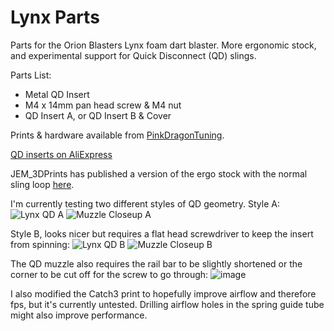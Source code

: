 # Lynx Parts
Parts for the Orion Blasters Lynx foam dart blaster. More ergonomic stock, and experimental support for Quick Disconnect (QD) slings.

Parts List:
* Metal QD Insert
* M4 x 14mm pan head screw & M4 nut
* QD Insert A, or QD Insert B & Cover

Prints & hardware available from [PinkDragonTuning](https://www.etsy.com/shop/PinkDragonTuning).

[QD inserts on AliExpress](https://www.aliexpress.com/item/4000369977981.html)

JEM_3DPrints has published a version of the ergo stock with the normal sling loop [here](https://www.thingiverse.com/thing:4759423).

I'm currently testing two different styles of QD geometry. Style A:
![Lynx QD A](https://user-images.githubusercontent.com/7078138/119494763-5ee8e080-bcfd-11eb-8e02-7524733fba52.PNG)
![Muzzle Closeup A](https://user-images.githubusercontent.com/7078138/119494774-60b2a400-bcfd-11eb-8f29-634c7995671d.PNG)

Style B, looks nicer but requires a flat head screwdriver to keep the insert from spinning:
![Lynx QD B](https://user-images.githubusercontent.com/7078138/119494642-3cef5e00-bcfd-11eb-88b3-2f5089879eff.PNG)
![Muzzle Closeup B](https://user-images.githubusercontent.com/7078138/119494613-34972300-bcfd-11eb-971d-0d9ed191ddca.PNG)

The QD muzzle also requires the rail bar to be slightly shortened or the corner to be cut off for the screw to go through:
![image](https://user-images.githubusercontent.com/7078138/119494573-29dc8e00-bcfd-11eb-9a0f-45c7f99bdcda.png)

I also modified the Catch3 print to hopefully improve airflow and therefore fps, but it's currently untested. Drilling airflow holes in the spring guide tube might also improve performance.
